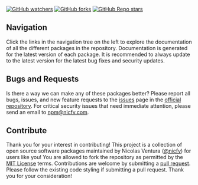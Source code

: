 [![GitHub watchers](https://img.shields.io/github/watchers/nicfv/npm)](https://github.com/nicfv/npm)
[![GitHub forks](https://img.shields.io/github/forks/nicfv/npm)](https://github.com/nicfv/npm/fork)
[![GitHub Repo stars](https://img.shields.io/github/stars/nicfv/npm)](https://github.com/nicfv/npm)

## Navigation

Click the links in the navigation tree on the left to explore the documentation of all the different packages in the repository. Documentation is generated for the latest version of each package. It is recommended to always update to the latest version for the latest bug fixes and security updates.

## Bugs and Requests

Is there a way we can make any of these packages better? Please report all bugs, issues, and new feature requests to the [issues](https://github.com/nicfv/npm/issues) page in the [official repository](https://github.com/nicfv/npm). For critical security issues that need immediate attention, please send an email to <npm@nicfv.com>.

## Contribute

Thank you for your interest in contributing! This project is a collection of open source software packages maintained by Nicolas Ventura ([@nicfv](https://github.com/nicfv)) for users like you! You are allowed to fork the repository as permitted by the [MIT License](https://raw.githubusercontent.com/nicfv/npm/main/LICENSE) terms. Contributions are welcome by submitting a [pull request](https://github.com/nicfv/npm/pulls). Please follow the existing code styling if submitting a pull request. Thank you for your consideration!
